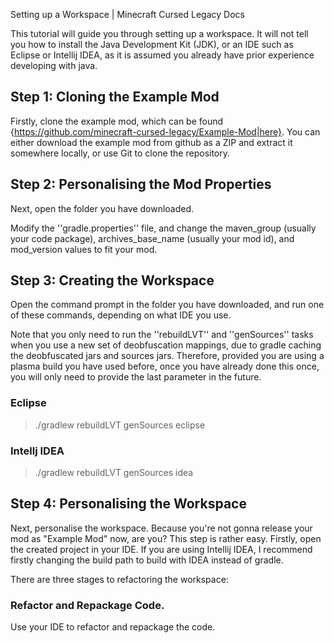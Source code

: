 Setting up a Workspace | Minecraft Cursed Legacy Docs

This tutorial will guide you through setting up a workspace. It will not tell you how to install the Java Development Kit (JDK), or an IDE such as Eclipse or Intellij IDEA, as it is assumed you already have prior experience developing with java.

## Step 1: Cloning the Example Mod

Firstly, clone the example mod, which can be found {https://github.com/minecraft-cursed-legacy/Example-Mod|here}. You can either download the example mod from github as a ZIP and extract it somewhere locally, or use Git to clone the repository.

## Step 2: Personalising the Mod Properties

Next, open the folder you have downloaded. 

Modify the ''gradle.properties'' file, and change the maven_group (usually your code package), archives_base_name (usually your mod id), and mod_version values to fit your mod.

## Step 3: Creating the Workspace

Open the command prompt in the folder you have downloaded, and run one of these commands, depending on what IDE you use.

Note that you only need to run the ''rebuildLVT'' and ''genSources'' tasks when you use a new set of deobfuscation mappings, due to gradle caching the deobfuscated jars and sources jars. Therefore, provided you are using a plasma build you have used before, once you have already done this once, you will only need to provide the last parameter in the future.

### Eclipse


> ./gradlew rebuildLVT genSources eclipse


### Intellj IDEA


> ./gradlew rebuildLVT genSources idea

## Step 4: Personalising the Workspace

Next, personalise the workspace. Because you're not gonna release your mod as "Example Mod" now, are you? This step is rather easy. Firstly, open the created project in your IDE. If you are using Intellij IDEA, I recommend firstly changing the build path to build with IDEA instead of gradle.

There are three stages to refactoring the workspace:

### Refactor and Repackage Code.

Use your IDE to refactor and repackage the code.
